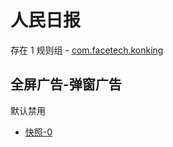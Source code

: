 # 人民日报

存在 1 规则组 - [com.facetech.konking](/src/apps/com.facetech.konking.ts)

## 全屏广告-弹窗广告

默认禁用

- [快照-0](https://i.gkd.li/i/12841081)
